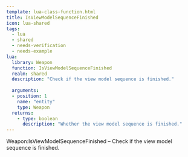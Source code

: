 ```yaml
---
template: lua-class-function.html
title: IsViewModelSequenceFinished
icon: lua-shared
tags:
  - lua
  - shared
  - needs-verification
  - needs-example
lua:
  library: Weapon
  function: IsViewModelSequenceFinished
  realm: shared
  description: "Check if the view model sequence is finished."
  
  arguments:
  - position: 1
    name: "entity"
    type: Weapon
  returns:
    - type: boolean
      description: "Whether the view model sequence is finished."
---
```


<div class="lua__search__keywords">
Weapon:IsViewModelSequenceFinished &#x2013; Check if the view model sequence is finished.
</div>
